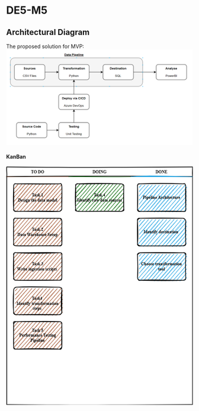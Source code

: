 # DE5-M5
## Architectural Diagram
The proposed solution for MVP:
![diagram](./references/architectureNirosh.png)
#### KanBan 
![diagram1](./references/Kanban.drawio.png)

